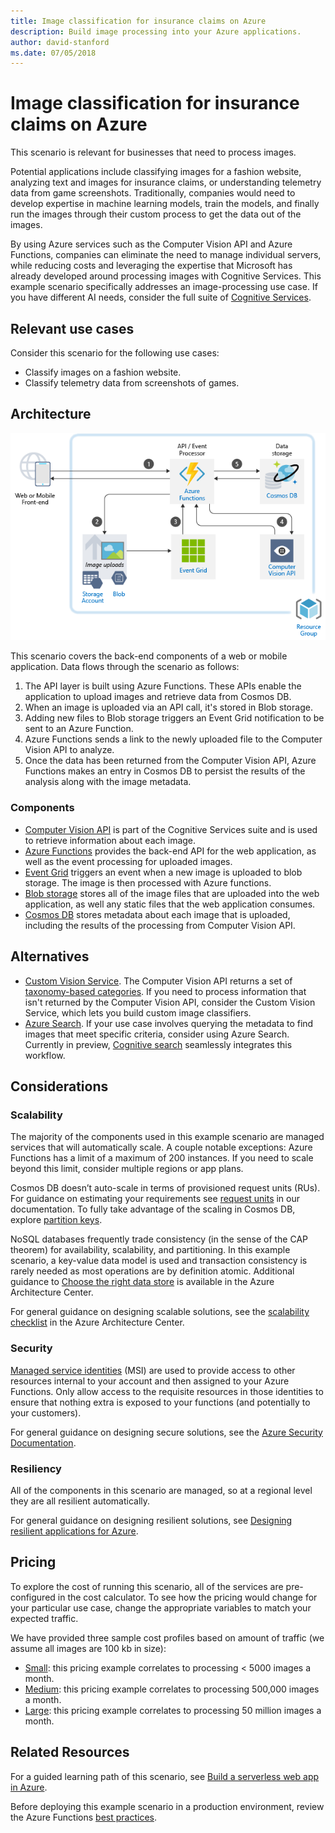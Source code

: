 ```yaml
---
title: Image classification for insurance claims on Azure
description: Build image processing into your Azure applications.
author: david-stanford
ms.date: 07/05/2018
---
```


# Image classification for insurance claims on Azure

This scenario is relevant for businesses that need to process images.

Potential applications include classifying images for a fashion website, analyzing text and images for insurance claims, or understanding telemetry data from game screenshots. Traditionally, companies would need to develop expertise in machine learning models, train the models, and finally run the images through their custom process to get the data out of the images.

By using Azure services such as the Computer Vision API and Azure Functions, companies can eliminate the need to manage individual servers, while reducing costs and leveraging the expertise that Microsoft has already developed around processing images with Cognitive Services. This example scenario specifically addresses an image-processing use case. If you have different AI needs, consider the full suite of [Cognitive Services](/azure/#pivot=products&panel=ai).

## Relevant use cases

Consider this scenario for the following use cases:

* Classify images on a fashion website.
* Classify telemetry data from screenshots of games.

## Architecture

![Architecture for image classification][architecture]

This scenario covers the back-end components of a web or mobile application. Data flows through the scenario as follows:

1. The API layer is built using Azure Functions. These APIs enable the application to upload images and retrieve data from Cosmos DB.
2. When an image is uploaded via an API call, it's stored in Blob storage.
3. Adding new files to Blob storage triggers an Event Grid notification to be sent to an Azure Function.
4. Azure Functions sends a link to the newly uploaded file to the Computer Vision API to analyze.
5. Once the data has been returned from the Computer Vision API, Azure Functions makes an entry in Cosmos DB to persist the results of the analysis along with the image metadata.

### Components

* [Computer Vision API](/azure/cognitive-services/computer-vision/home) is part of the Cognitive Services suite and is used to retrieve information about each image.
* [Azure Functions](/azure/azure-functions/functions-overview) provides the back-end API for the web application, as well as the event processing for uploaded images.
* [Event Grid](/azure/event-grid/overview) triggers an event when a new image is uploaded to blob storage. The image is then processed with Azure functions.
* [Blob storage](/azure/storage/blobs/storage-blobs-introduction) stores all of the image files that are uploaded into the web application, as well any static files that the web application consumes.
* [Cosmos DB](/azure/cosmos-db/introduction) stores metadata about each image that is uploaded, including the results of the processing from Computer Vision API.

## Alternatives

* [Custom Vision Service](/azure/cognitive-services/custom-vision-service/home). The Computer Vision API returns a set of [taxonomy-based categories][cv-categories]. If you need to process information that isn't returned by the Computer Vision API, consider the Custom Vision Service, which lets you build custom image classifiers.
* [Azure Search](/azure/search/search-what-is-azure-search). If your use case involves querying the metadata to find images that meet specific criteria, consider using Azure Search. Currently in preview, [Cognitive search](/azure/search/cognitive-search-concept-intro) seamlessly integrates this workflow.

## Considerations

### Scalability

The majority of the components used in this example scenario are managed services that will automatically scale. A couple notable exceptions: Azure Functions has a limit of a maximum of 200 instances. If you need to scale beyond this limit, consider multiple regions or app plans.

Cosmos DB doesn’t auto-scale in terms of provisioned request units (RUs). For guidance on estimating your requirements see [request units](/azure/cosmos-db/request-units) in our documentation. To fully take advantage of the scaling in Cosmos DB, explore [partition keys](/azure/cosmos-db/partition-data).

NoSQL databases frequently trade consistency (in the sense of the CAP theorem) for availability, scalability, and partitioning. In this example scenario, a key-value data model is used and transaction consistency is rarely needed as most operations are by definition atomic. Additional guidance to [Choose the right data store](../../guide/technology-choices/data-store-overview.md) is available in the Azure Architecture Center.

For general guidance on designing scalable solutions, see the [scalability checklist][scalability] in the Azure Architecture Center.

### Security

[Managed service identities][msi] (MSI) are used to provide access to other resources internal to your account and then assigned to your Azure Functions. Only allow access to the requisite resources in those identities to ensure that nothing extra is exposed to your functions (and potentially to your customers).

For general guidance on designing secure solutions, see the [Azure Security Documentation][security].

### Resiliency

All of the components in this scenario are managed, so at a regional level they are all resilient automatically.

For general guidance on designing resilient solutions, see [Designing resilient applications for Azure][resiliency].

## Pricing

To explore the cost of running this scenario, all of the services are pre-configured in the cost calculator. To see how the pricing would change for your particular use case, change the appropriate variables to match your expected traffic.

We have provided three sample cost profiles based on amount of traffic (we assume all images are 100 kb in size):

* [Small][small-pricing]: this pricing example correlates to processing &lt; 5000 images a month.
* [Medium][medium-pricing]: this pricing example correlates to processing 500,000 images a month.
* [Large][large-pricing]: this pricing example correlates to processing 50 million images a month.

## Related Resources

For a guided learning path of this scenario, see [Build a serverless web app in Azure][serverless].

Before deploying this example scenario in a production environment, review the Azure Functions [best practices][functions-best-practices].

<!-- links -->
[architecture]: ./media/architecture-intelligent-apps-image-processing.png
[small-pricing]: https://azure.com/e/f9b59d238b43423683db73f4a31dc380
[medium-pricing]: https://azure.com/e/7c7fc474db344b87aae93bc29ae27108
[large-pricing]: https://azure.com/e/cbadbca30f8640d6a061f8457a74ba7d
[cognitive-search]: /azure/search/cognitive-search-concept-intro
[serverless]: /azure/functions/tutorial-static-website-serverless-api-with-database
[cv-categories]: /azure/cognitive-services/computer-vision/home#the-86-category-concept
[resiliency]: /azure/architecture/resiliency/
[security]: /azure/security/
[scalability]: /azure/architecture/checklist/scalability
[functions-best-practices]: /azure/azure-functions/functions-best-practices
[msi]: /azure/app-service/app-service-managed-service-identity
